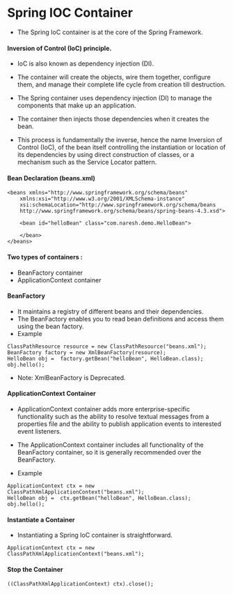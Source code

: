 # Spring IOC Container 
* The Spring IoC container is at the core of the Spring Framework.

#### Inversion of Control (IoC) principle.
* IoC is also known as dependency injection (DI). 
* The container will create the objects, wire them together, configure them, and manage their complete life cycle from creation till destruction. 
* The Spring container uses dependency injection (DI) to manage the components that make up an application.

* The container then injects those dependencies when it creates the bean. 


* This process is fundamentally the inverse, hence the name Inversion of Control (IoC), of the bean itself controlling the instantiation or location of its dependencies by using direct construction of classes, or a mechanism such as the Service Locator pattern.

#### Bean Declaration (beans.xml)
```
<beans xmlns="http://www.springframework.org/schema/beans"
	xmlns:xsi="http://www.w3.org/2001/XMLSchema-instance"
	xsi:schemaLocation="http://www.springframework.org/schema/beans
    http://www.springframework.org/schema/beans/spring-beans-4.3.xsd">
    
	<bean id="helloBean" class="com.naresh.demo.HelloBean">
		
	</bean>
</beans>
  ```


#### Two types of containers :
* BeanFactory container
* ApplicationContext container

#### BeanFactory
* It maintains a registry of different beans and their dependencies.
* The BeanFactory enables you to read bean definitions and access them using the bean factory.
* Example
```
ClassPathResource resource = new ClassPathResource("beans.xml");
BeanFactory factory = new XmlBeanFactory(resource);
HelloBean obj =  factory.getBean("helloBean", HelloBean.class);
obj.hello();
```
* Note: XmlBeanFactory is Deprecated.

#### ApplicationContext Container
* ApplicationContext container adds more enterprise-specific functionality such as the ability to resolve textual messages from a properties file and the ability to publish application events to interested event listeners.
* The ApplicationContext container includes all functionality of the BeanFactory container, so it is generally recommended over the BeanFactory.

* Example
```
ApplicationContext ctx = new ClassPathXmlApplicationContext("beans.xml");
HelloBean obj =  ctx.getBean("helloBean", HelloBean.class);
obj.hello();
```

#### Instantiate a Container
* Instantiating a Spring IoC container is straightforward. 
```
ApplicationContext ctx = new ClassPathXmlApplicationContext("beans.xml");
```

#### Stop the Container
```
((ClassPathXmlApplicationContext) ctx).close();
```

#### 
